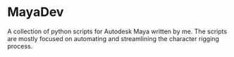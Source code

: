# MayaDev
A collection of python scripts for Autodesk Maya written by me. The scripts are mostly focused on automating and streamlining the character rigging process.
